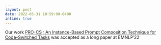 ```yaml
---
layout: post
date: 2022-05-31 10:59:00-0400
inline: true
---
```

Our work [PRO-CS : An Instance-Based Prompt Composition Technique for Code-Switched Tasks](https://aclanthology.org/2022.emnlp-main.698.pdf) was accepted as a long paper at EMNLP’22



